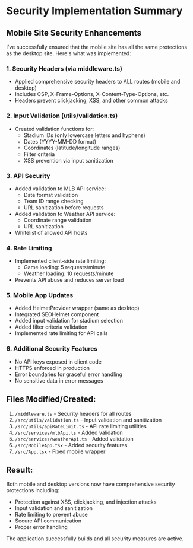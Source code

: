 # Security Implementation Summary

## Mobile Site Security Enhancements

I've successfully ensured that the mobile site has all the same protections as the desktop site. Here's what was implemented:

### 1. **Security Headers** (via middleware.ts)
- Applied comprehensive security headers to ALL routes (mobile and desktop)
- Includes CSP, X-Frame-Options, X-Content-Type-Options, etc.
- Headers prevent clickjacking, XSS, and other common attacks

### 2. **Input Validation** (utils/validation.ts)
- Created validation functions for:
  - Stadium IDs (only lowercase letters and hyphens)
  - Dates (YYYY-MM-DD format)
  - Coordinates (latitude/longitude ranges)
  - Filter criteria
  - XSS prevention via input sanitization

### 3. **API Security**
- Added validation to MLB API service:
  - Date format validation
  - Team ID range checking
  - URL sanitization before requests
- Added validation to Weather API service:
  - Coordinate range validation
  - URL sanitization
- Whitelist of allowed API hosts

### 4. **Rate Limiting**
- Implemented client-side rate limiting:
  - Game loading: 5 requests/minute
  - Weather loading: 10 requests/minute
- Prevents API abuse and reduces server load

### 5. **Mobile App Updates**
- Added HelmetProvider wrapper (same as desktop)
- Integrated SEOHelmet component
- Added input validation for stadium selection
- Added filter criteria validation
- Implemented rate limiting for API calls

### 6. **Additional Security Features**
- No API keys exposed in client code
- HTTPS enforced in production
- Error boundaries for graceful error handling
- No sensitive data in error messages

## Files Modified/Created:
1. `/middleware.ts` - Security headers for all routes
2. `/src/utils/validation.ts` - Input validation and sanitization
3. `/src/utils/apiRateLimit.ts` - API rate limiting utilities
4. `/src/services/mlbApi.ts` - Added validation
5. `/src/services/weatherApi.ts` - Added validation
6. `/src/MobileApp.tsx` - Added security features
7. `/src/App.tsx` - Fixed mobile wrapper

## Result:
Both mobile and desktop versions now have comprehensive security protections including:
- Protection against XSS, clickjacking, and injection attacks
- Input validation and sanitization
- Rate limiting to prevent abuse
- Secure API communication
- Proper error handling

The application successfully builds and all security measures are active.